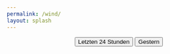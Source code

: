 ```yaml
---
permalink: /wind/
layout: splash
---
```


<p align="center">
<div id="time_select" class="time_select" style="width: fit-content; margin: auto;">
    <button type="button" class="time_range_button btn btn--primary btn--small" value="0">Letzten 24 Stunden</button>
    <button type="button" class="time_range_button btn btn--small" value="-1">Gestern</button>
    <!-- Buttons get inserted here -->
</div>
</p>

<p>
    <div id="wind-chart"></div>
</p>

<p>
    <div id="temp-chart"></div>
</p>

<div class="chart_wrap">
    <div id="vbatt-chart" class="chart"></div>
</div>

<script type="text/javascript" src="https://www.gstatic.com/charts/loader.js"></script>
<script type="text/javascript" src="https://ajax.googleapis.com/ajax/libs/jquery/1.10.2/jquery.min.js"></script>

<script src="/assets/js/draw_charts.js" ></script>

<script>
  $(document).ready(function() {
    //create buttons
    var d = new Date();
    var days = ['Sonntag','Montag','Dienstag','Mittwoch',
               'Donnerstag','Freitag','Samstag'];

    var offset = -2;
    d.setDate(d.getDate() + offset);
    for(var i=0; i<5; i++) {
      $("#time_select").append(
        '<button type="button"' +
        ' class="time_range_button btn btn--small"' +
        ' style="margin-right: 0.25rem;"' +
        ' value="' + offset + '">' +
        days[d.getDay()] + '</button>'
      );
      offset--;
      d.setDate(d.getDate()-1);
    }

    $(".time_range_button").click(function() {
      $(".time_range_button").removeClass("btn--primary");
      $(this).addClass("btn--primary");
      drawCharts(parseInt(this.value));
    });

    $("#vbatt-link").click(function() { drawVBatt(); });

    //create trigger to resizeEnd event
    $(window).resize(function() {
      if(this.resizeTO) clearTimeout(this.resizeTO);
      this.resizeTO = setTimeout(function() {
        $(this).trigger('resizeEnd');
      }, 500);
    });
 });

  google.charts.load('current', {'packages':['corechart'], 'language': 'de'});
  google.charts.setOnLoadCallback(drawCharts);
</script>

